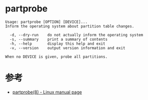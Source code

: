 partprobe
=========

```shell
Usage: partprobe [OPTION] [DEVICE]...
Inform the operating system about partition table changes.

  -d, --dry-run    do not actually inform the operating system
  -s, --summary    print a summary of contents
  -h, --help       display this help and exit
  -v, --version    output version information and exit

When no DEVICE is given, probe all partitions.
```

# 参考
 * [partprobe(8) - Linux manual page](https://man7.org/linux/man-pages/man8/partprobe.8.html)
